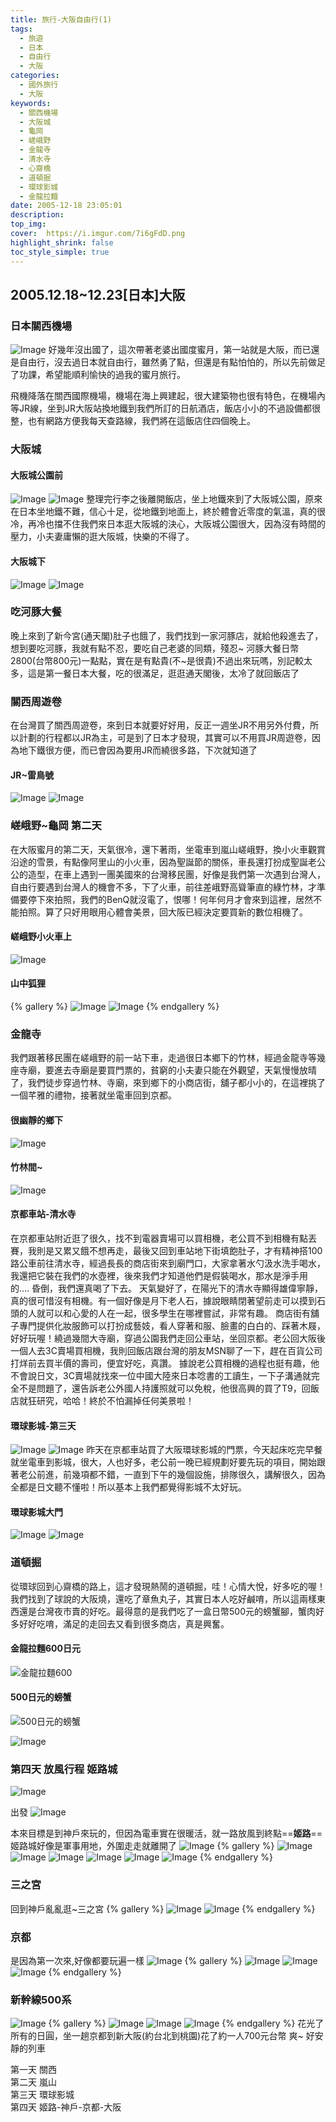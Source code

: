 ```yaml
---
title: 旅行-大阪自由行(1)
tags:
  - 旅遊
  - 日本
  - 自由行
  - 大阪
categories: 
  - 國外旅行
  - 大阪
keywords:
  - 關西機場
  - 大阪城
  - 龜岡
  - 嵯峨野
  - 金龍寺
  - 清水寺
  - 心齋橋
  - 道頓掘
  - 環球影城
  - 金龍拉麵
date: 2005-12-18 23:05:01
description:
top_img:
cover:  https://i.imgur.com/7i6gFdD.png
highlight_shrink: false
toc_style_simple: true
---
```


## 2005.12.18~12.23[日本]大阪

### 日本關西機場

![Image](https://i.imgur.com/gAuNEv8.png)
好幾年沒出國了，這次帶著老婆出國度蜜月，第一站就是大阪，而已還是自由行，沒去過日本就自由行，雖然勇了點，但還是有點怕怕的，所以先前做足了功課，希望能順利愉快的過我的蜜月旅行。

飛機降落在關西國際機場，機場在海上興建起，很大建築物也很有特色，在機場內等JR線，坐到JR大阪站換地鐵到我們所訂的日航酒店，飯店小小的不過設備都很整，也有網路方便我每天查路線，我們將在這飯店住四個晚上。

### 大阪城

#### 大阪城公園前

![Image](https://i.imgur.com/lsHsmc1.png)
![Image](https://i.imgur.com/Bwzij00.png)
整理完行李之後離開飯店，坐上地鐵來到了大阪城公園，原來在日本坐地鐵不難，信心十足，從地鐵到地面上，終於體會近零度的氣溫，真的很冷，再冷也擋不住我們來日本逛大阪城的決心，大阪城公園很大，因為沒有時間的壓力，小夫妻庸懶的逛大阪城，快樂的不得了。

#### 大阪城下

![Image](https://i.imgur.com/A57MqXg.png)
![Image](https://i.imgur.com/djTtqVm.png)

### 吃河豚大餐

晚上來到了新今宮(通天閣)肚子也餓了，我們找到一家河豚店，就給他殺進去了，想到要吃河豚，我就有點不忍，要吃自己老婆的同類，殘忍~
河豚大餐日幣2800(台幣800元)一點點，實在是有點貴(不~是很貴)不過出來玩嗎，別記較太多，這是第一餐日本大餐，吃的很滿足，逛逛通天閣後，太冷了就回飯店了

### 關西周遊卷

在台灣買了關西周遊卷，來到日本就要好好用，反正一週坐JR不用另外付費，所以計劃的行程都以JR為主，可是到了日本才發現，其實可以不用買JR周遊卷，因為地下鐵很方便，而已會因為要用JR而繞很多路，下次就知道了

#### JR~雷鳥號

![Image](https://i.imgur.com/XHyDpPP.png)
![Image](https://i.imgur.com/nRSjv8j.png)

### 嵯峨野~龜岡 第二天

在大阪蜜月的第二天，天氣很冷，還下著雨，坐電車到嵐山嵯峨野，換小火車觀賞沿途的雪景，有點像阿里山的小火車，因為聖誕節的關係，車長還打扮成聖誕老公公的造型，在車上遇到一團美國來的台灣移民團，好像是我們第一次遇到台灣人，自由行要遇到台灣人的機會不多，下了火車，前往差峨野高聳筆直的綠竹林，才準備要停下來拍照，我們的BenQ就沒電了，恨哪！何年何月才會來到這裡，居然不能拍照。算了只好用眼用心體會美景，回大阪已經決定要買新的數位相機了。

#### 嵯峨野小火車上

![Image](https://i.imgur.com/oOnvyqP.png)

#### 山中狐狸

{% gallery %}
![Image](https://i.imgur.com/KziFfN0.png)
![Image](https://i.imgur.com/Os82qoQ.png)
{% endgallery %}

### 金龍寺

我們跟著移民團在嵯峨野的前一站下車，走過很日本鄉下的竹林，經過金龍寺等幾座寺廟，要進去寺廟是要買門票的，貧窮的小夫妻只能在外觀望，天氣慢慢放晴了，我們徒步穿過竹林、寺廟，來到鄉下的小商店街，舖子都小小的，在這裡挑了一個芊雅的禮物，接著就坐電車回到京都。

#### 很幽靜的鄉下

![Image](https://i.imgur.com/GPlmxWL.png)

#### 竹林間~

![Image](https://i.imgur.com/LzzGXED.png)

#### 京都車站-清水寺

在京都車站附近逛了很久，找不到電器賣場可以買相機，老公買不到相機有點丟賽，我則是又累又餓不想再走，最後又回到車站地下街填飽肚子，才有精神搭100路公車前往清水寺，經過長長的商店街來到廟門口，大家拿著水勺汲水洗手喝水，我還把它裝在我們的水壺裡，後來我們才知道他們是假裝喝水，那水是淨手用的…. 昏倒，我們還真喝了下去。
天氣變好了，在陽光下的清水寺顯得雄偉寧靜，真的很可惜沒有相機。有一個好像是月下老人石，據說眼睛閉著望前走可以摸到石頭的人就可以和心愛的人在一起，很多學生在哪裡嘗試，非常有趣。
商店街有舖子專門提供化妝服飾可以打扮成藝妓，看人穿著和服、臉畫的白白的、踩著木屐，好好玩喔！繞過幾間大寺廟，穿過公園我們走回公車站，坐回京都。老公回大阪後一個人去3C賣場買相機，我則回飯店跟台灣的朋友MSN聊了一下，趕在百貨公司打烊前去買半價的壽司，便宜好吃，真讚。
據說老公買相機的過程也挺有趣，他不會說日文，3C賣場就找來一位中國大陸來日本唸書的工讀生，一下子溝通就完全不是問題了，還告訴老公外國人持護照就可以免稅，他很高興的買了T9，回飯店就狂研究，哈哈！終於不怕漏掉任何美景啦！

#### 環球影城-第三天

![Image](https://i.imgur.com/ZxkwwbW.png)
![Image](https://i.imgur.com/chTKPUB.png)
昨天在京都車站買了大阪環球影城的門票，今天起床吃完早餐就坐電車到影城，很大，人也好多，老公前一晚已經規劃好要先玩的項目，開始跟著老公前進，前幾項都不錯，一直到下午的幾個設施，排隊很久，講解很久，因為全都是日文聽不懂啦！所以基本上我們都覺得影城不太好玩。

#### 環球影城大門

![Image](https://i.imgur.com/T7xp3pR.png)
![Image](https://i.imgur.com/0ZaxpIY.png)

### 道頓掘

從環球回到心齋橋的路上，這才發現熱鬧的道頓掘，哇！心情大悅，好多吃的喔！我們找到了球說的大阪燒，還吃了章魚丸子，其實日本人吃好鹹唷，所以這兩樣東西還是台灣夜市賣的好吃。最得意的是我們吃了一盒日幣500元的螃蟹腳，蟹肉好多好好吃唷，滿足的走回去又看到很多商店，真是興奮。

#### 金龍拉麵600日元

![金龍拉麵600](https://i.imgur.com/SDMQPz6.png)

#### 500日元的螃蟹

![500日元的螃蟹](https://i.imgur.com/rvQf1Gl.png)

![Image](https://i.imgur.com/7i6gFdD.png)

### 第四天  放風行程 姬路城

![Image](https://i.imgur.com/ogyS3BB.png)

出發
![Image](https://i.imgur.com/rz6wYg5.png)

本來目標是到神戶來玩的，但因為電車實在很暖活，就一路放風到終點==**姬路**==
姬路城好像是軍事用地，外圍走走就離開了
![Image](https://i.imgur.com/5TrHZHs.png)
{% gallery %}
![Image](https://i.imgur.com/TWLqg6S.png)
![Image](https://i.imgur.com/1giNvZf.png)
![Image](https://i.imgur.com/vltpipv.png)
![Image](https://i.imgur.com/dt2GDCQ.png)
![Image](https://i.imgur.com/sI7VVjV.png)
![Image](https://i.imgur.com/xmHQyjU.png)
{% endgallery %}

### 三之宮

回到神戶亂亂逛~三之宮
{% gallery %}
![Image](https://i.imgur.com/RuTrc4p.png)
![Image](https://i.imgur.com/tBowdcE.png)
{% endgallery %}

### 京都

是因為第一次來,好像都要玩遍一樣
![Image](https://i.imgur.com/31z4OuB.png)
{% gallery %}
![Image](https://i.imgur.com/GbCvfBh.png)
![Image](https://i.imgur.com/ibtgJzF.png)
![Image](https://i.imgur.com/zwAlfqC.png)
{% endgallery %}

### 新幹線500系

![Image](https://i.imgur.com/y2Xduge.png)
{% gallery %}
![Image](https://i.imgur.com/sgKwC8K.png)
![Image](https://i.imgur.com/WC8OvS2.png)
![Image](https://i.imgur.com/9s0jlbt.png)
{% endgallery %}
花光了所有的日圓，坐一趟京都到新大阪(約台北到桃園)花了約一人700元台幣 爽~ 好安靜的列車

<i class="fa-solid fa-plane"> </i> <i class="fa-solid fa-plane"></i> <i class="fa-solid fa-plane"></i>
<div class="note info flat">

第一天 關西 </br>
第二天 嵐山 </br>
第三天 環球影城 </br>
第四天 姬路-神戶-京都-大阪 </br>

</div>
